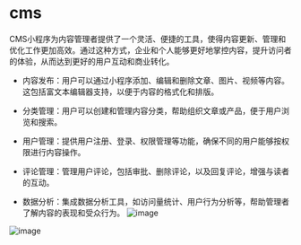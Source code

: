 # cms 
CMS小程序为内容管理者提供了一个灵活、便捷的工具，使得内容更新、管理和优化工作更加高效。通过这种方式，企业和个人能够更好地掌控内容，提升访问者的体验，从而达到更好的用户互动和商业转化。

- 内容发布：用户可以通过小程序添加、编辑和删除文章、图片、视频等内容。这包括富文本编辑器支持，以便于内容的格式化和排版。

- 分类管理：用户可以创建和管理内容分类，帮助组织文章或产品，便于用户浏览和搜索。

- 用户管理：提供用户注册、登录、权限管理等功能，确保不同的用户能够按权限进行内容操作。

- 评论管理：管理用户评论，包括审批、删除评论，以及回复评论，增强与读者的互动。
 
-  数据分析：集成数据分析工具，如访问量统计、用户行为分析等，帮助管理者了解内容的表现和受众行为。
   ![image](https://github.com/chunchungan/cms/assets/134454293/08379f69-7a0c-45f9-8e91-57ab379899ca)

![image](https://github.com/chunchungan/cms/assets/134454293/23515f2c-4831-4756-9799-1798246cf164)
